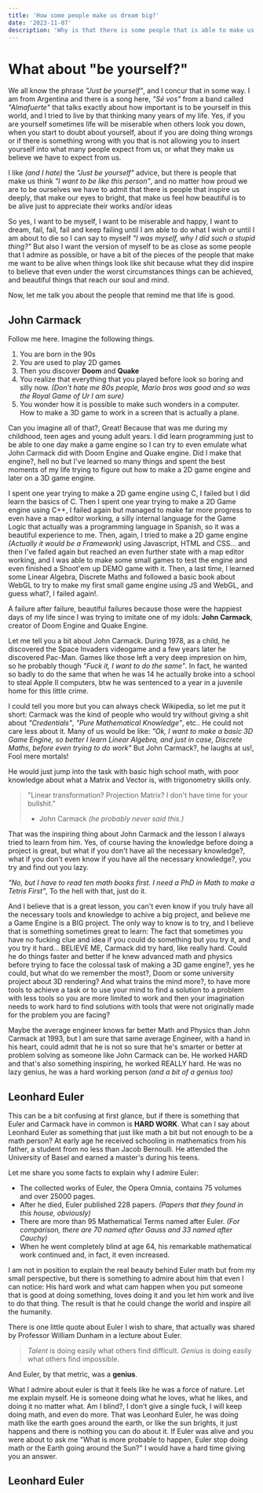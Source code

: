 ```yaml
---
title: 'How some people make us dream big?'
date: '2023-11-07'
description: 'Why is that there is some people that is able to make us imagine a world where we can dream big against all odds?'
---
```


# What about "be yourself?"

We all know the phrase *"Just be yourself"*, and I concur that in some way. I am from Argentina and there is a song here, *"Sé vos"* from a band called *"Almafuerte"* that talks exactly about how important is to be yourself in this world,
and I tried to live by that thinking many years of my life. Yes, if you are yourself sometimes life will be miserable when others look you down, when you start to doubt about yourself, about if you are doing thing wrongs or if there is
something wrong with you that is not allowing you to insert yourself into what many people expect from us, or what they make us believe we have to expect from us.

I like *(and I hate)* the *"Just be yourself"* advice, but there is people that make us think *"I want to be like this person"*, and no matter how proud we are to be ourselves we have to admit that there is people that inspire us deeply,
that make our eyes to bright, that make us feel how beautiful is to be alive just to appreciate their works and/or ideas

So yes, I want to be myself, I want to be miserable and happy, I want to dream, fail, fail, fail and keep failing until I am able to do what I wish or until I am about to die so I can say to myself *"I was myself, why I did such a stupid thing?"*
But also I want the version of myself to be as close as some people that I admire as possible, or have a bit of the pieces of the people that make me want to be alive when things look like shit because what they did inspire to believe that even under the
worst circumstances things can be achieved, and beautiful things that reach our soul and mind.

Now, let me talk you about the people that remind me that life is good.

## John Carmack

Follow me here. Imagine the following things.

1. You are born in the 90s
2. You are used to play 2D games
3. Then you discover **Doom** and **Quake**
4. You realize that everything that you played before look so boring and silly now. *(Don't hate me 80s people, Mario bros was good and so was the Royal Game of Ur I am sure)*
5. You wonder how it is possible to make such wonders in a computer. How to make a 3D game to work in a screen that is actually a plane.

Can you imagine all of that?, Great! Because that was me during my childhood, teen ages and young adult years. I did learn programming just to be able to one day make a game engine so I can try to even emulate what John Carmack did with Doom Engine and Quake engine. Did I make that engine?, hell no but I've learned so many things and spent the best moments of my life trying to figure out how to make a 2D game engine and later on a 3D game engine. 

I spent one year trying to make a 2D game engine using C, I failed but I did learn the basics of C. 
Then I spent one year trying to make a 2D Game engine using C++, I failed again but managed to make far more progress to even have a map editor working, a silly internal language for the Game Logic that actually was a programming language in Spanish, so it was a beautiful experience to me.
Then, again, I tried to make a 2D game engine *(Actually it would be a Framework)* using Javascript, HTML and CSS... and then I've failed again but reached an even further state with a map editor working, and I was able to make some small games to test the engine and even finished a Shoot'em up DEMO game with it.
Then, a last time, I learned some Linear Algebra, Discrete Maths and followed a basic book about WebGL to try to make my first small game engine using JS and WebGL, and guess what?, I failed again!.

A failure after failure, beautiful failures because those were the happiest days of my life since I was trying to imitate one of my idols: **John Carmack**, creator of Doom Engine and Quake Engine.

Let me tell you a bit about John Carmack. During 1978, as a child, he discovered the Space Invaders videogame and a few years later he discovered Pac-Man. Games like those left a very deep impresion on him, so he probably though *"Fuck it, I want to do the same"*. In fact, he wanted so badly to do the same that when he was 14 he actually broke into a school to steal Apple II computers, btw he was sentenced to a year in a juvenile home for this little crime.

I could tell you more but you can always check Wikipedia, so let me put it short: Carmack was the kind of people who would try without giving a shit about *"Credentials"*, *"Pure Mathematical Knowledge"*, etc..
He could not care less about it. Many of us would be like: *"Ok, I want to make a basic 3D Game Engine, so better I learn Linear Algebra, and just in case, Discrete Maths, before even trying to do work"*
But John Carmack?, he laughs at us!, Fool mere mortals!

He would just jump into the task with basic high school math, with poor knowledge about what a Matrix and Vector is, with trigonometry skills only. 

> "Linear transformation? Projection Matrix? I don't have time for your bullshit."
> - John Carmack *(he probably never said this.)*

That was the inspiring thing about John Carmack and the lesson I always tried to learn from him.
Yes, of course having the knowledge before doing a project is great, but what if you don't have all the necessary knowledge?, what if you don't even know if you have all the necessary knowledge?, you try and find out you lazy.

*"No, but I have to read ten math books first. I need a PhD in Math to make a Tetris First"*, To the hell with that, just do it.

And I believe that is a great lesson, you can't even know if you truly have all the necessary tools and knowledge to achive a big project, and believe me a Game Engine is a BIG project. The only way to know is to try, and I believe that is something sometimes great to learn: The fact that sometimes you have no fucking clue and idea if you could do something but you try it, and you try it hard... BELIEVE ME, Carmack did try hard, like really hard. Could he do things faster and better if he knew advanced math and physics before trying to face the colossal task of making a 3D game engine?, yes he could, but what do we remember the most?, Doom or some university project about 3D rendering? And what trains the mind more?, to have more tools to achieve a task or to use your mind to find a solution to a problem with less tools so you are more limited to work and then your imagination needs to work hard to find solutions with tools that were not originally made for the problem you are facing?

Maybe the average engineer knows far better Math and Physics than John Carmack at 1993, but I am sure that same average Engineer, with a hand in his heart, could admit that he is not so sure that he's smarter or better at problem solving as someone like John Carmack can be. He worked HARD and that's also something inspiring, he worked REALLY hard. He was no lazy genius, he was a hard working person *(and a bit of a genius too)*

## Leonhard Euler

This can be a bit confusing at first glance, but if there is something that Euler and Carmack have in common is **HARD WORK**.
What can I say about Leonhard Euler as something that just like math a bit but not enough to be a math person?
At early age he received schooling in mathematics from his father, a student from no less than Jacob Bernoulli. He attended the University of Basel and earned a master's during his teens.

Let me share you some facts to explain why I admire Euler:
* The collected works of Euler, the Opera Omnia, contains 75 volumes and over 25000 pages.
* After he died, Euler published 228 papers. *(Papers that they found in this house, obviously)*
* There are more than 95 Mathematical Terms named after Euler. *(For comparison, there are 70 named after Gauss and 33 named after Cauchy)*
* When he went completely blind at age 64, his remarkable mathematical work continued and, in fact, it even increased.

I am not in position to explain the real beauty behind Euler math but from my small perspective, but there is something to admire about him that even I can notice: His hard work and what cam happen when you put someone that is good at doing something, loves doing it and you let him work and live to do that thing. The result is that he could change the world and inspire all the humanity.

There is one little quote about Euler I wish to share, that actually was shared by Professor William Dunham in a lecture about Euler.

> *Talent* is doing easily what others find difficult.
> *Genius* is doing easily what others find impossible.

And Euler, by that metric, was a **genius**.

What I admire about euler is that it feels like he was a force of nature. Let me explain myself. He is someone doing what he loves, what he likes, and doing it no matter what. Am I blind?, I don't give a single fuck, I will keep doing math, and even do more. That was Leonhard Euler, he was doing math like the earth goes around the earth, or like the sun brights, it just happens and there is nothing you can do about it. If Euler was alive and you were about to ask me "What is more probable to happen, Euler stop doing math or the Earth going around the Sun?" I would have a hard time giving you an answer.

## Leonhard Euler
